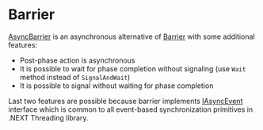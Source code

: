 Barrier
====
[AsyncBarrier](../../api/DotNext.Threading.AsyncBarrier.yml) is an asynchronous alternative of [Barrier](https://docs.microsoft.com/en-us/dotnet/api/system.threading.barrier) with some additional features:
* Post-phase action is asynchronous
* It is possible to wait for phase completion without signaling (use `Wait` method instead of `SignalAndWait`)
* It is possible to signal without waiting for phase completion

Last two features are possible because barrier implements [IAsyncEvent](../../api/DotNext.Threading.IAsyncEvent.yml) interface which is common to all event-based synchronization primitives in .NEXT Threading library.



